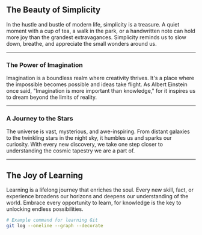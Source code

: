 ## The Beauty of Simplicity
In the hustle and bustle of modern life, simplicity is a treasure. A quiet moment with a cup of tea, a walk in the park, or a handwritten note can hold more joy than the grandest extravagances. Simplicity reminds us to slow down, breathe, and appreciate the small wonders around us.

---

### The Power of Imagination
Imagination is a boundless realm where creativity thrives. It's a place where the impossible becomes possible and ideas take flight. As Albert Einstein once said, "Imagination is more important than knowledge," for it inspires us to dream beyond the limits of reality.

---

### A Journey to the Stars
The universe is vast, mysterious, and awe-inspiring. From distant galaxies to the twinkling stars in the night sky, it humbles us and sparks our curiosity. With every new discovery, we take one step closer to understanding the cosmic tapestry we are a part of.

---

## The Joy of Learning
Learning is a lifelong journey that enriches the soul. Every new skill, fact, or experience broadens our horizons and deepens our understanding of the world. Embrace every opportunity to learn, for knowledge is the key to unlocking endless possibilities.

```bash
# Example command for learning Git
git log --oneline --graph --decorate
